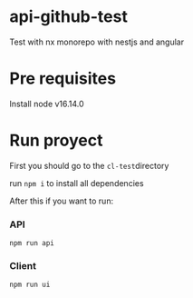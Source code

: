 # api-github-test
Test with nx monorepo with nestjs and angular

# Pre requisites
Install node v16.14.0

# Run proyect

First you should go to the ``cl-test``directory

run ``npm i`` to install all dependencies

After this if you want to run:
### API
``npm run api``
### Client
``npm run ui``

